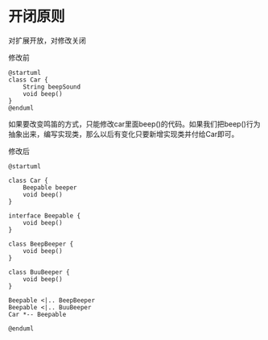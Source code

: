 # 开闭原则
对扩展开放，对修改关闭

修改前
```puml
@startuml
class Car {
    String beepSound
    void beep() 
}
@enduml
```

如果要改变鸣笛的方式，只能修改car里面beep()的代码。如果我们把beep()行为抽象出来，编写实现类，那么以后有变化只要新增实现类并付给Car即可。

修改后
```puml
@startuml

class Car {
    Beepable beeper
    void beep() 
}

interface Beepable {
    void beep()
}

class BeepBeeper {
    void beep()
}

class BuuBeeper {
    void beep()
}

Beepable <|.. BeepBeeper
Beepable <|.. BuuBeeper
Car *-- Beepable

@enduml
```